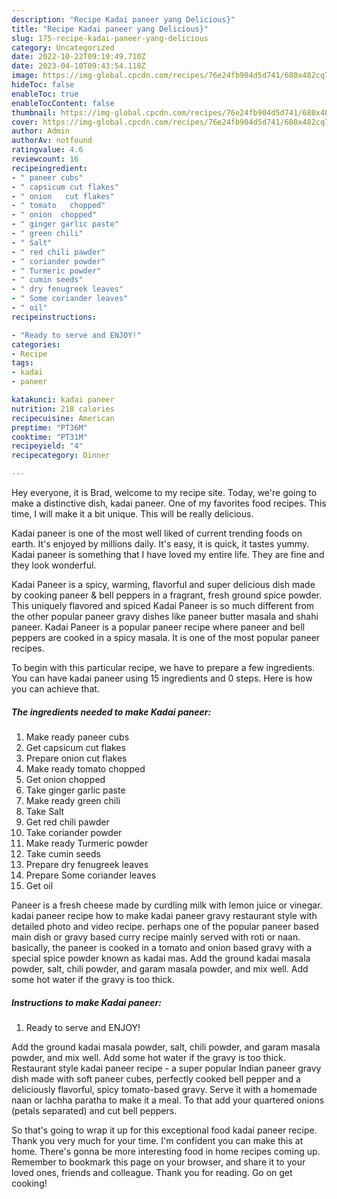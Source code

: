 ```yaml
---
description: "Recipe Kadai paneer yang Delicious}"
title: "Recipe Kadai paneer yang Delicious}"
slug: 175-recipe-kadai-paneer-yang-delicious
category: Uncategorized
date: 2022-10-22T09:19:49.710Z
date: 2023-04-10T09:43:54.118Z
image: https://img-global.cpcdn.com/recipes/76e24fb904d5d741/680x482cq70/kadai-paneer-recipe-main-photo.jpg
hideToc: false
enableToc: true
enableTocContent: false
thumbnail: https://img-global.cpcdn.com/recipes/76e24fb904d5d741/680x482cq70/kadai-paneer-recipe-main-photo.jpg
cover: https://img-global.cpcdn.com/recipes/76e24fb904d5d741/680x482cq70/kadai-paneer-recipe-main-photo.jpg
author: Admin
authorAv: notfound
ratingvalue: 4.6
reviewcount: 16
recipeingredient:
- " paneer cubs"
- " capsicum cut flakes"
- " onion   cut flakes"
- " tomato   chopped"
- " onion  chopped"
- " ginger garlic paste"
- " green chili"
- " Salt"
- " red chili pawder"
- " coriander powder"
- " Turmeric powder"
- " cumin seeds"
- " dry fenugreek leaves"
- " Some coriander leaves"
- " oil"
recipeinstructions:

- "Ready to serve and ENJOY!"
categories:
- Recipe
tags:
- kadai
- paneer

katakunci: kadai paneer 
nutrition: 218 calories
recipecuisine: American
preptime: "PT36M"
cooktime: "PT31M"
recipeyield: "4"
recipecategory: Dinner

---
```



Hey everyone, it is Brad, welcome to my recipe site. Today, we're going to make a distinctive dish, kadai paneer. One of my favorites food recipes. This time, I will make it a bit unique. This will be really delicious.

Kadai paneer is one of the most well liked of current trending foods on earth. It's enjoyed by millions daily. It's easy, it is quick, it tastes yummy. Kadai paneer is something that I have loved my entire life. They are fine and they look wonderful.

Kadai Paneer is a spicy, warming, flavorful and super delicious dish made by cooking paneer &amp; bell peppers in a fragrant, fresh ground spice powder. This uniquely flavored and spiced Kadai Paneer is so much different from the other popular paneer gravy dishes like paneer butter masala and shahi paneer. Kadai Paneer is a popular paneer recipe where paneer and bell peppers are cooked in a spicy masala. It is one of the most popular paneer recipes.


To begin with this particular recipe, we have to prepare a few ingredients. You can have kadai paneer using 15 ingredients and 0 steps. Here is how you can achieve that.

<!--inarticleads1-->

##### The ingredients needed to make Kadai paneer:

1. Make ready  paneer cubs
1. Get  capsicum cut flakes
1. Prepare  onion   cut flakes
1. Make ready  tomato   chopped
1. Get  onion  chopped
1. Take  ginger garlic paste
1. Make ready  green chili
1. Take  Salt
1. Get  red chili pawder
1. Take  coriander powder
1. Make ready  Turmeric powder
1. Take  cumin seeds
1. Prepare  dry fenugreek leaves
1. Prepare  Some coriander leaves
1. Get  oil


Paneer is a fresh cheese made by curdling milk with lemon juice or vinegar. kadai paneer recipe how to make kadai paneer gravy restaurant style with detailed photo and video recipe. perhaps one of the popular paneer based main dish or gravy based curry recipe mainly served with roti or naan. basically, the paneer is cooked in a tomato and onion based gravy with a special spice powder known as kadai mas. Add the ground kadai masala powder, salt, chili powder, and garam masala powder, and mix well. Add some hot water if the gravy is too thick. 

<!--inarticleads2-->

##### Instructions to make Kadai paneer:


1. Ready to serve and ENJOY!

Add the ground kadai masala powder, salt, chili powder, and garam masala powder, and mix well. Add some hot water if the gravy is too thick. Restaurant style kadai paneer recipe - a super popular Indian paneer gravy dish made with soft paneer cubes, perfectly cooked bell pepper and a deliciously flavorful, spicy tomato-based gravy. Serve it with a homemade naan or lachha paratha to make it a meal. To that add your quartered onions (petals separated) and cut bell peppers. 

So that's going to wrap it up for this exceptional food kadai paneer recipe. Thank you very much for your time. I'm confident you can make this at home. There's gonna be more interesting food in home recipes coming up. Remember to bookmark this page on your browser, and share it to your loved ones, friends and colleague. Thank you for reading. Go on get cooking!
